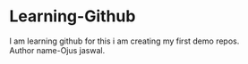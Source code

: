 # Learning-Github
I am  learning github for this i am creating  my first demo repos.
<br>
Author name-Ojus jaswal.
